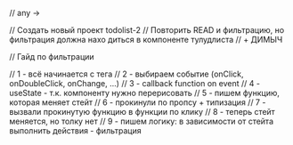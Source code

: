 // any ->

// Создать новый проект todolist-2
// Повторить READ и фильтрацию, но фильтрация должна нахо
диться в компоненте тулудлиста
// + ДИМЫЧ


// Гайд по фильтрации

// 1 - всё начинается с тега
// 2 - выбираем событие (onClick, onDoubleClick, onChange, ...)
// 3 - callback function on event
// 4 - useState - т.к. компоненту нужно перерисовать
// 5 - пишем функцию, которая меняет стейт
// 6 - прокинули по пропсу + типизация
// 7 - вызвали прокинутую функцию в функции по клику
// 8 - теперь стейт меняется, но толку нет
// 9 - пишем логику: в зависимости от стейта выполнить действия - фильтрация



